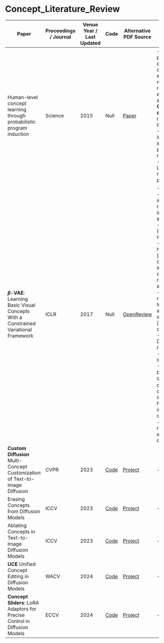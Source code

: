 # Concept_Literature_Review
| Paper | Proceedings / Journal | Venue Year / Last Updated | Code | Alternative PDF Source | Notes |
| ----- | --------------------- | ------------------------- | ---- | ---------------------- | ----- |
| Human-level concept learning through probabilistic program induction| Science | 2015 | Null | [Paper](https://www.cs.cmu.edu/~rsalakhu/papers/LakeEtAl2015Science.pdf) | - 1. **one-shot** **learning** people can learn a new concept from just one or a handful of examples while machine learning require tons of examples to perform similarly; 2. **Generalization** **capability** people learn richer representations than machines do. <br> - challenges: how can learning succeed from sparse data yet produce rich representations? <br> - Bayesian Program Learning (BPL) represents concepts as probabilistic programs
| **$\beta$-VAE**: Learning Basic Visual Concepts With a Constrained Variational Framework | ICLR | 2017 | Null | [OpenReview](https://openreview.net/pdf?id=Sy2fzU9gl) | - Google DeepMind <br> -  unsupervised interprete latent representations from image data (no need of a prior) <br> - modification of VAE (pros: scalability and training stability) <br> - introduce adjustable hyperparameter $\beta$ [balance latent channel capacity & indepedentce constraints w/ reconstruction accuracy] <br> -$\beta$-VAE outperform regular VAE and InfoGAN(unsupervised) and DC-IGN(semi-supervised) on [celebA, faces, chairs] dataset <br> - Concepts = Disentangled representations <br> - new measure of disentanglement <br> - with a higher $\beta$, posterior distribution $q_\phi(z,x)$ is forced to be close to prior distribution $p(z)$, a isotropic Gaussian dis., hence have the isotropic nature, thus disentangle latents. <br> - $\beta$ tradeoffs betweem reconstruction idelity and the quality of disentanglement. | 
| **Custom Diffusion** Multi-Concept Customization of Text-to-Image Diffusion | CVPR | 2023 | [Code](https://github.com/adobe-research/custom-diffusion) | [Project](https://www.cs.cmu.edu/~custom-diffusion/) | - Jun-Yan Zhu Lab |
| Erasing Concepts from Diffusion Models | ICCV | 2023 | [Code](https://github.com/rohitgandikota/erasing) | [Project](https://erasing.baulab.info/)| - David Bau Lab |
| Ablating Concepts in Text-to-Image Diffusion Models | ICCV | 2023 | [Code](https://github.com/nupurkmr9/concept-ablation) | [Project](https://www.cs.cmu.edu/~concept-ablation/) | - Jun-Yan Zhu Lab |
| **UCE**  Unified Concept Editing in Diffusion Models | WACV | 2024 | [Code](https://github.com/rohitgandikota/unified-concept-editing) | [Project](https://unified.baulab.info/) | - David Bau Lab
| **Concept Sliders**: LoRA Adaptors for Precise Control in Diffusion Models | ECCV | 2024 | [Code](https://github.com/rohitgandikota/sliders) | [Project](https://sliders.baulab.info/) | - David Bau Lab |